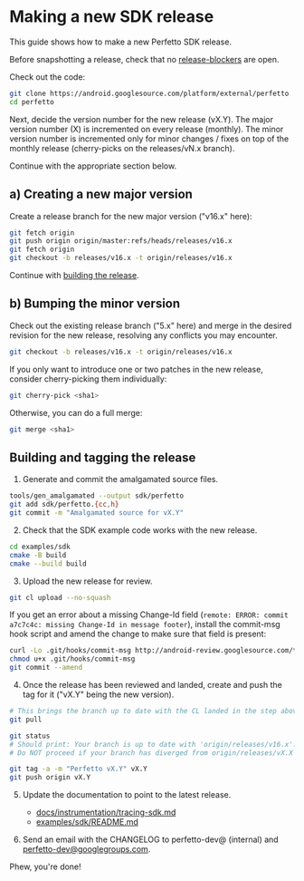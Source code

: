 # Making a new SDK release

This guide shows how to make a new Perfetto SDK release.

Before snapshotting a release, check that no [release-blockers](http://b/savedsearches/5776355) are
open.

Check out the code:

```bash
git clone https://android.googlesource.com/platform/external/perfetto
cd perfetto
```

Next, decide the version number for the new release (vX.Y).
The major version number (X) is incremented on every release (monthly).
The minor version number is incremented only for minor changes / fixes on top of the monthly
release (cherry-picks on the releases/vN.x branch). 

Continue with the appropriate section below.

## a) Creating a new major version

Create a release branch for the new major version ("v16.x" here):

```bash
git fetch origin
git push origin origin/master:refs/heads/releases/v16.x
git fetch origin
git checkout -b releases/v16.x -t origin/releases/v16.x
```

Continue with [building the release](#building-and-tagging-the-release).

## b) Bumping the minor version

Check out the existing release branch ("5.x" here) and merge in the desired
revision for the new release, resolving any conflicts you may encounter.

```bash
git checkout -b releases/v16.x -t origin/releases/v16.x
```

If you only want to introduce one or two patches in the new release, consider
cherry-picking them individually:

```bash
git cherry-pick <sha1>
```

Otherwise, you can do a full merge:

```bash
git merge <sha1>
```

## Building and tagging the release

1. Generate and commit the amalgamated source files.

```bash
tools/gen_amalgamated --output sdk/perfetto
git add sdk/perfetto.{cc,h}
git commit -m "Amalgamated source for vX.Y"
```

2. Check that the SDK example code works with the new release.

```bash
cd examples/sdk
cmake -B build
cmake --build build
```

3. Upload the new release for review.

```bash
git cl upload --no-squash
```

If you get an error about a missing Change-Id field (`remote: ERROR: commit
a7c7c4c: missing Change-Id in message footer`), install the commit-msg hook
script and amend the change to make sure that field is present:

```bash
curl -Lo .git/hooks/commit-msg http://android-review.googlesource.com/tools/hooks/commit-msg
chmod u+x .git/hooks/commit-msg
git commit --amend
```

4. Once the release has been reviewed and landed, create and push the tag for
   it ("vX.Y" being the new version).

```bash
# This brings the branch up to date with the CL landed in the step above.
git pull

git status
# Should print: Your branch is up to date with 'origin/releases/v16.x'.
# Do NOT proceed if your branch has diverged from origin/releases/vX.X

git tag -a -m "Perfetto vX.Y" vX.Y
git push origin vX.Y
```

5. Update the documentation to point to the latest release.

   - [docs/instrumentation/tracing-sdk.md](/docs/instrumentation/tracing-sdk.md)
   - [examples/sdk/README.md](/examples/sdk/README.md)

6. Send an email with the CHANGELOG to perfetto-dev@ (internal) and perfetto-dev@googlegroups.com.

Phew, you're done!
